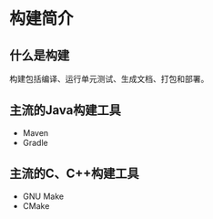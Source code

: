 # 构建简介

## 什么是构建

构建包括编译、运行单元测试、生成文档、打包和部署。



## 主流的Java构建工具

+ Maven
+ Gradle

## 主流的C、C++构建工具

+ GNU Make
+ CMake